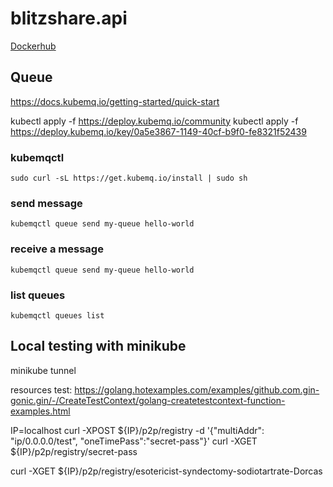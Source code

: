 # blitzshare.api

[Dockerhub](https://hub.docker.com/repository/docker/iamkimchi/blitzshare.api)

## Queue
https://docs.kubemq.io/getting-started/quick-start

kubectl apply -f https://deploy.kubemq.io/community
kubectl apply -f https://deploy.kubemq.io/key/0a5e3867-1149-40cf-b9f0-fe8321f52439

### kubemqctl
```
sudo curl -sL https://get.kubemq.io/install | sudo sh
```

### send message
```
kubemqctl queue send my-queue hello-world
```

### receive a message
```
kubemqctl queue send my-queue hello-world
```

### list queues 
```
kubemqctl queues list
```


## Local testing with minikube

minikube tunnel


resources
test: https://golang.hotexamples.com/examples/github.com.gin-gonic.gin/-/CreateTestContext/golang-createtestcontext-function-examples.html


IP=localhost
curl -XPOST ${IP}/p2p/registry -d '{"multiAddr": "ip/0.0.0.0/test", "oneTimePass":"secret-pass"}'
curl -XGET ${IP}/p2p/registry/secret-pass

curl -XGET ${IP}/p2p/registry/esotericist-syndectomy-sodiotartrate-Dorcas

